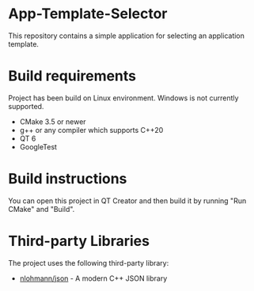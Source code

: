 # App-Template-Selector

This repository contains a simple application for selecting an application template.

# Build requirements 

Project has been build on Linux environment. Windows is not currently supported. 

- CMake 3.5 or newer
- g++ or any compiler which supports C++20
- QT 6
- GoogleTest

# Build instructions

You can open this project in QT Creator and then build it by running "Run CMake" and "Build".

# Third-party Libraries

The project uses the following third-party library:

- [nlohmann/json](https://github.com/nlohmann/json) - A modern C++ JSON library

